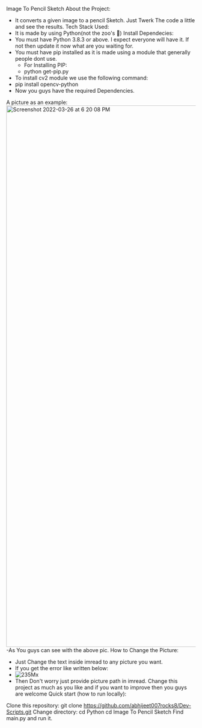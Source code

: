 Image To Pencil Sketch
About the Project:
  - It converts a given image to a pencil Sketch. Just Twerk The code a little and see the results.
Tech Stack Used:
  - It is made by using Python(not the zoo's 🥲)
Install Dependecies:
  - You must have Python 3.8.3 or above. I expect everyone will have it. If not then update it now what are you waiting for.
  - You must have pip installed as it is made using a module that generally people dont use.
      - For Installing PIP:
       - python get-pip.py
  - To install cv2 module we use the following command:
   - pip install opencv-python
  - Now you guys have the required Dependencies.

A picture as an example:
<img width="1440" alt="Screenshot 2022-03-26 at 6 20 08 PM" src="https://user-images.githubusercontent.com/77090462/160240634-15ba5581-9986-4e29-828f-30e0a38d55ff.png">
  -As You guys can see with the above pic.
How to Change the Picture:
  - Just Change the text inside imread to any picture you want.
  - If you get the error like written below:
  - ![235Mx](https://user-images.githubusercontent.com/77090462/160240790-0d2213f5-814e-46a5-907b-7bc36943129f.png)
  - Then Don't worry just provide picture path in imread.
Change this project as much as you like and if you want to improve then you guys are welcome
Quick start (how to run locally):

Clone this repository:
git clone https://github.com/abhijeet007rocks8/Dev-Scripts.git
Change directory:
cd Python
cd Image To Pencil Sketch
Find main.py and run it.
